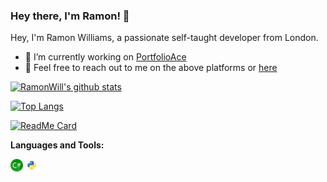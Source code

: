 ### Hey there, I'm Ramon! 👋

Hey, I'm Ramon Williams, a passionate self-taught developer from London.

- 🔭 I’m currently working on [PortfolioAce](https://github.com/RamonWill/PortfolioAce)
- 💬 Feel free to reach out to me on the above platforms or [here](https://github.com/RamonWill/RamonWill/issues)


[![RamonWill's github stats](https://github-readme-stats.vercel.app/api?username=RamonWill&theme=chartreuse-dark)](https://github.com/RamonWill)

[![Top Langs](https://github-readme-stats.vercel.app/api/top-langs/?username=RamonWill&layout=compact&theme=chartreuse-dark)](https://github.com/RamonWill)

[![ReadMe Card](https://github-readme-stats.vercel.app/api/pin/?username=RamonWill&repo=PortfolioAce&theme=dark)](https://github.com/RamonWill/PortfolioAce)


**Languages and Tools:**  

<code><img height="20" src="https://raw.githubusercontent.com/github/explore/80688e429a7d4ef2fca1e82350fe8e3517d3494d/topics/csharp/csharp.png"></code>
<code><img height="20" src="https://raw.githubusercontent.com/github/explore/80688e429a7d4ef2fca1e82350fe8e3517d3494d/topics/python/python.png"></code>


<!--
**RamonWill/RamonWill** is a ✨ _special_ ✨ repository because its `README.md` (this file) appears on your GitHub profile.

Here are some ideas to get you started:

- 🔭 I’m currently working on ...
- 🌱 I’m currently learning ...
- 👯 I’m looking to collaborate on ...
- 🤔 I’m looking for help with ...
- 💬 Ask me about ...
- 📫 How to reach me: ...
- 😄 Pronouns: ...
- ⚡ Fun fact: ...
-->
